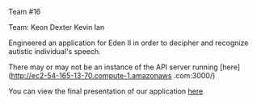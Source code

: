 Team #16

Team:
Keon
Dexter
Kevin
Ian

Engineered an application for Eden II in order to decipher and recognize autistic individual's speech.

There may or may not be an instance of the API server running [here](http://ec2-54-165-13-70.compute-1.amazonaws
.com:3000/)


You can view the final presentation of our application [here](https://docs.google.com/presentation/d/1-1n5zosTCj83Zcj9Xdo4uyIKkKaIVN28L-jdDR-cpDE/edit?ts=5814bd13#slide=id.p93)

